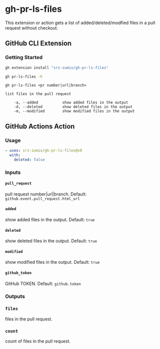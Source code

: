 # gh-pr-ls-files

This extension or action gets a list of added/deleted/modfied files in a pull request without checkout.

## GitHub CLI Extension

### Getting Started

```sh
gh extension install "srz-zumix/gh-pr-ls-files"
```

```sh
gh pr-ls-files -h
```

```text
gh pr-ls-files <pr number|url|branch>
    
list files in the pull request

    -a, --added           show added files in the output
    -d, --deleted         show deleted files in the output
    -m, --modified        show modified files in the output
```

## GitHub Actions Action

### Usage

```yaml
- uses: srz-zumix/gh-pr-ls-files@v0
  with:
    deleted: false
```

### Inputs

#### `pull_request`

pull request number|url|branch. Default: `github.event.pull_request.html_url`

#### `added`

show added files in the output. Default: `true`

#### `deleted`

show deleted files in the output. Default: `true`

#### `modified`

show modified files in the output. Default: `true`

#### `github_token`

GitHub TOKEN. Default: `github.token`

### Outputs

### `files`

files in the pull request.

### `count`

count of files in the pull request.
